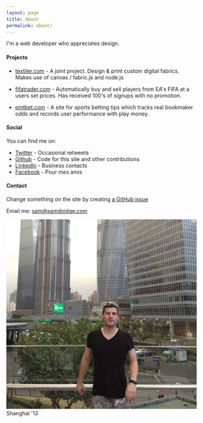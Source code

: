 ```yaml
---
layout: page
title: About
permalink: about/
---
```


I'm a web developer who appreciates design. 

#### Projects ####

* [textiler.com](http://textiler.com) - A joint project. Design & print custom digital fabrics. Makes use of canvas / fabric.js and node.js 

* [fifatrader.com](http://fifatrader.com) - Automatically buy and sell players from EA's FIFA at a users set prices. Has received 100's of signups with no promotion.

* [pintbet.com](http://pintbet.com) - A site for sports betting tips which tracks real bookmaker odds and records user performance with play money.

#### Social ####

You can find me on:

* [Twitter](http://twitter.com/samdoidge) - Occasional retweets
* [Github](http://github.com/samdoidge) - Code for this site and other contributions
* [LinkedIn](http://uk.linkedin.com/in/samdoidge) - Business contacts
* [Facebook](http://facebook.com/samdoidge) - Pour mes amis


#### Contact ####


Change something on the site by creating [a GitHub issue](https://github.com/samdoidge/samdoidge.github.io/issues)

Email me: [sam@samdoidge.com](mailto:sam@samdoidge.com)

![sam](/assets/sam-shanghai.jpg)
Shanghai '13
